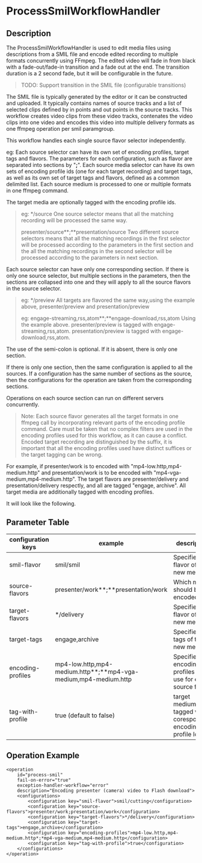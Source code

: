 # ProcessSmilWorkflowHandler

## Description

The ProcessSmilWorkflowHandler is used to edit media files using descriptions from a SMIL file
and encode edited recording to multiple formats concurrently using FFmpeg.
The edited video will fade in from black with a fade-out/fade-in transition and a fade out at the end.
The transition duration is a 2 second fade, but it will be configurable in the future.
> TODO: Support transition in the SMIL file (configurable transitions)

The SMIL file is typically generated by the editor or it can be constructed and uploaded. 
It typically contains names of source tracks and a list of selected clips defined by in points and out points in the source tracks.
This workflow creates video clips from these video tracks, contenates the video clips into one video and encodes this video into multiple delivery formats as one ffmpeg operation per smil paramgroup.

This workflow handles each single source flavor selector independently.

eg: Each source selector can have its own set of encoding profiles, target tags and flavors.
The parameters for each configuration, such as flavor are separated into sections by "**;**".
Each source media selector can have its own sets of encoding profile ids (one for each target recording) and target tags,
as well as its own set of target tags and flavors, defined as a common delimited list.
Each source medium is processed to one or multiple formats in one ffmpeg command.

The target media are optionally tagged with the encoding profile ids.

>eg:
><configuration key="source-flavors">*/source</configuration>
>   One source selector means that all the matching recording will be processed the same way.
>
><configuration key="source-flavors">presenter/source**;**presentation/source</configuration>
>   Two different source selectors means that all the matching recordings in the first selector will be processed
>   according to the parameters in the first section and the all the matching recordings in the second selector will
>   be processed according to the parameters in next section.

Each source selector can have only one corresponding section.
If there is only one source selector, but multiple sections in the parameters, then the sections are collapsed
into one and they will apply to all the source flavors in the source selector.

>eg:
><configuration key="target-flavor">*/preview</configuration>
>   All targets are flavored the same way,using the example above, presenter/preview and presentation/preview
>
>eg:
><configuration key="target-tags">engage-streaming,rss,atom**;**engage-download,rss,atom</configuration>
>   Using the example above.
>   presenter/preview is tagged with engage-streaming,rss,atom.
>   presentation/preview is tagged with engage-download,rss,atom.

The use of the semi-colon is optional. If it is absent, there is only one section.

If there is only one section, then the same configuration is applied to all the sources.
If a configuration has the same number of sections as the source, then the configurations for the operation
are taken from the corresponding sections.

Operations on each source section can run on different servers concurrently.

> Note:
>   Each source flavor generates all the target formats in one ffmpeg call by incorporating relevant parts of the encoding profile command.
>   Care must be taken that no complex filters are used in the encoding profiles used for this workflow, as it can cause a conflict.
>   Encoded target recording are distinguished by the suffix, it is important that all the encoding profiles used have distinct suffices or the target tagging can be wrong.

For example, if presenter/work is to encoded with "mp4-low.http,mp4-medium.http" and
presentation/work is to be encoded with "mp4-vga-medium,mp4-medium.http".
The target flavors are presenter/delivery and presentation/delivery respectly, and all are tagged "engage, archive".
All target media are additionally tagged with encoding profiles.

It will look like the following.

## Parameter Table

|configuration keys | example                     | description                                                         |
|-------------------|-----------------------------|---------------------------------------------------------------------|
|smil-flavor        | smil/smil                   | Specifies the flavor of the new media                               |
|source-flavors     | presenter/work**;**presentation/work  | Which media should be encoded                               |
|target-flavors     | */delivery                  | Specifies the flavor of the new media                               |
|target-tags        | engage,archive              | Specifies the tags of the new media                                 |
|encoding-profiles  | mp4-low.http,mp4-medium.http**;**mp4-vga-medium,mp4-medium.http | Specifies the encoding profiles to use for each source flavor       |
|tag-with-profile   | true (default to false)     | target medium are tagged with coresponding encoding profile Id      |

	 
 
## Operation Example

    <operation
        id="process-smil"
        fail-on-error="true"
        exception-handler-workflow="error"
        description="Encoding presenter (camera) video to Flash download">
        <configurations>
            <configuration key="smil-flavor">smil/cutting</configuration>
            <configuration key="source-flavors">presenter/work;presentation/work</configuration>
            <configuration key="target-flavors">*/delivery</configuration>
            <configuration key="target-tags">engage,archive</configuration>
            <configuration key="encoding-profiles">mp4-low.http,mp4-medium.http*;*mp4-vga-medium,mp4-medium.http</configuration>
            <configuration key="tag-with-profile">true</configuration>
        </configurations>
    </operation>
